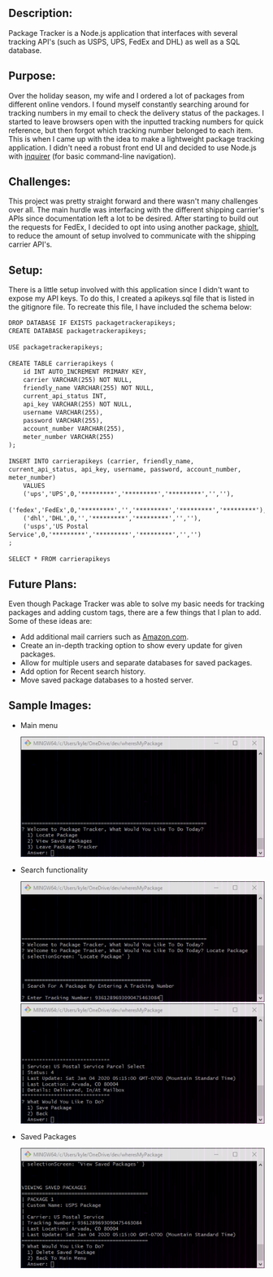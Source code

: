## Description:

Package Tracker is a Node.js application that interfaces with several tracking API's (such as USPS, UPS, FedEx and DHL) as well as a SQL database. 

## Purpose:

Over the holiday season, my wife and I ordered a lot of packages from different online vendors. I found myself constantly searching around for tracking numbers in my email to check the delivery status of the packages. I started to leave browsers open with the inputted tracking numbers for quick reference, but then forgot which tracking number belonged to each item. This is when I came up with the idea to make a lightweight package tracking application. I didn't need a robust front end UI and decided to use Node.js with [inquirer](https://www.npmjs.com/package/inquirer#examples) (for basic command-line navigation). 

## Challenges:

This project was pretty straight forward and there wasn't many challenges over all. The main hurdle was interfacing with the different shipping carrier's APIs since documentation left a lot to be desired. After starting to build out the requests for FedEx, I decided to opt into using another package, [shipIt](https://www.npmjs.com/package/shipit), to reduce the amount of setup involved to communicate with the shipping carrier API's. 

## Setup:

There is a little setup involved with this application since I didn't want to expose my API keys. To do this, I created a apikeys.sql file that is listed in the gitignore file. To recreate this file, I have included the schema below:

    DROP DATABASE IF EXISTS packagetrackerapikeys;
    CREATE DATABASE packagetrackerapikeys;
    
    USE packagetrackerapikeys;
    
    CREATE TABLE carrierapikeys (
        id INT AUTO_INCREMENT PRIMARY KEY,
        carrier VARCHAR(255) NOT NULL,
        friendly_name VARCHAR(255) NOT NULL,
        current_api_status INT,
        api_key VARCHAR(255) NOT NULL,
        username VARCHAR(255),
        password VARCHAR(255),
        account_number VARCHAR(255),
        meter_number VARCHAR(255)
    );
    
    INSERT INTO carrierapikeys (carrier, friendly_name, current_api_status, api_key, username, password, account_number, meter_number)
        VALUES 
        ('ups','UPS',0,'*********','*********','*********','',''),
        ('fedex','FedEx',0,'*********','','*********','*********','*********'),
        ('dhl','DHL',0,'','*********','*********','',''),
        ('usps','US Postal Service',0,'*********','*********','*********','','')
    ;
    
    SELECT * FROM carrierapikeys

## Future Plans:

Even though Package Tracker was able to solve my basic needs for tracking packages and adding custom tags, there are a few things that I plan to add. Some of these ideas are:

- Add additional mail carriers such as [Amazon.com](http://amazon.com).
- Create an in-depth tracking option to show every update for given packages.
- Allow for multiple users and separate databases for saved packages.
- Add option for Recent search history.
- Move saved package databases to a hosted server.

## Sample Images:

- Main menu

    ![main menu](screenshots/mainmenu.png)

- Search functionality

    ![search tracking number](screenshots/search.png)
    ![search results](screenshots/results.png)

- Saved Packages

    ![saved packages](screenshots/savedpackages.png)

